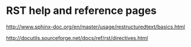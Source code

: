 # RST help and reference pages

<http://www.sphinx-doc.org/en/master/usage/restructuredtext/basics.html>

<http://docutils.sourceforge.net/docs/ref/rst/directives.html>

